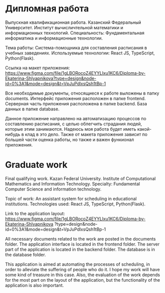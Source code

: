 # Дипломная работа
Выпускная квалификационная работа. Казанский Федеральный Университет. Институт вычисличтельной математики и информационных технологий. Специальность: Фундаментальная информатика и информационные технологии.

Тема работы: Система-помощника для составления расписания в учебных заведениях.
Используемые технологии: React JS, TypeScript, Python(Flask). 

Ссылка на макет приложения: https://www.figma.com/file/1gLBORocoZ4EYYLlxu1KC6/Diploma-by-Ekaterina-Shlyapnikova?type=design&node-id=0%3A1&mode=design&t=VpJuPdlxsQsh1tBp-1

Все необходимые документы, относящиеся к работе выложены в папку documents.
Интерфейс приложения расположен в папке frontend.
Серверная часть приложения расположена в папке backend.
База данных в папке database. 

Данное приложение направлено на автоматизацию процессов по составлению расписания, с целью облегчить страдания людей, которые этим занимаются. Надеюсь моя работа будет иметь какой-нибудь в клад в это дело. Также от макета приложения зависит по большей части оценка работы, но также и важен функионал приложения.



# Graduate work
Final qualifying work. Kazan Federal University. Institute of Computational Mathematics and Information Technology. Specialty: Fundamental Computer Science and information technology.

Topic of work: An assistant system for scheduling in educational institutions.
Technologies used: React JS, TypeScript, Python(Flask). 

Link to the application layout: https://www.figma.com/file/1gLBORocoZ4EYYLlxu1KC6/Diploma-by-Ekaterina-Shlyapnikova ?type=design&node-id=0%3A1&mode=design&t=VpJuPdlxsQsh1tBp-1

All necessary documents related to the work are posted in the documents folder.
The application interface is located in the frontend folder.
The server part of the application is located in the backend folder.
The database is in the database folder. 

This application is aimed at automating the processes of scheduling, in order to alleviate the suffering of people who do it. I hope my work will have some kind of treasure in this case. Also, the evaluation of the work depends for the most part on the layout of the application, but the functionality of the application is also important.
